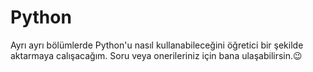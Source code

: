 # Python
Ayrı ayrı bölümlerde Python'u nasıl kullanabileceğini öğretici bir şekilde aktarmaya calışacağım. Soru veya onerileriniz için bana ulaşabilirsin.😉

